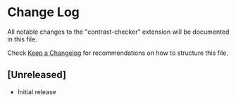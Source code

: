 # Change Log

All notable changes to the "contrast-checker" extension will be documented in this file.

Check [Keep a Changelog](http://keepachangelog.com/) for recommendations on how to structure this file.

## [Unreleased]

- Initial release